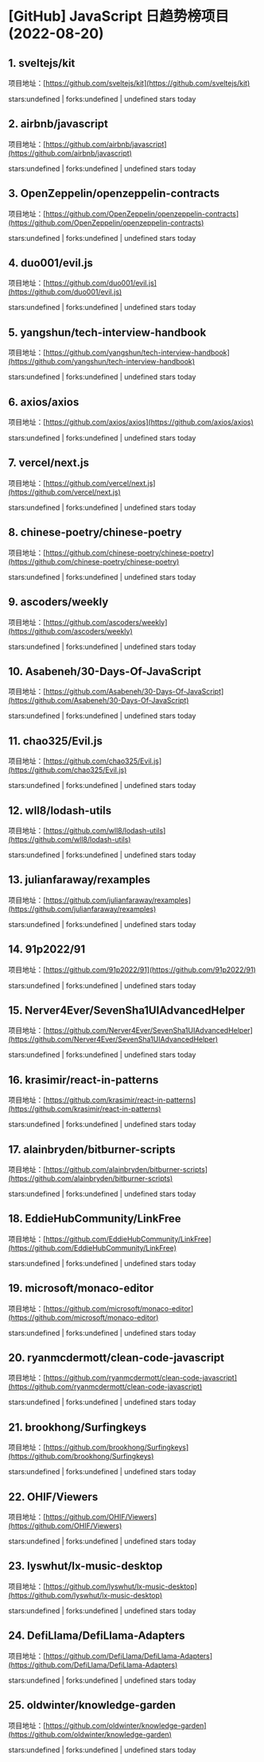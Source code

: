 # [GitHub] JavaScript 日趋势榜项目(2022-08-20)

## 1. sveltejs/kit 

项目地址：[https://github.com/sveltejs/kit](https://github.com/sveltejs/kit)

stars:undefined | forks:undefined | undefined stars today 



## 2. airbnb/javascript 

项目地址：[https://github.com/airbnb/javascript](https://github.com/airbnb/javascript)

stars:undefined | forks:undefined | undefined stars today 



## 3. OpenZeppelin/openzeppelin-contracts 

项目地址：[https://github.com/OpenZeppelin/openzeppelin-contracts](https://github.com/OpenZeppelin/openzeppelin-contracts)

stars:undefined | forks:undefined | undefined stars today 



## 4. duo001/evil.js 

项目地址：[https://github.com/duo001/evil.js](https://github.com/duo001/evil.js)

stars:undefined | forks:undefined | undefined stars today 



## 5. yangshun/tech-interview-handbook 

项目地址：[https://github.com/yangshun/tech-interview-handbook](https://github.com/yangshun/tech-interview-handbook)

stars:undefined | forks:undefined | undefined stars today 



## 6. axios/axios 

项目地址：[https://github.com/axios/axios](https://github.com/axios/axios)

stars:undefined | forks:undefined | undefined stars today 



## 7. vercel/next.js 

项目地址：[https://github.com/vercel/next.js](https://github.com/vercel/next.js)

stars:undefined | forks:undefined | undefined stars today 



## 8. chinese-poetry/chinese-poetry 

项目地址：[https://github.com/chinese-poetry/chinese-poetry](https://github.com/chinese-poetry/chinese-poetry)

stars:undefined | forks:undefined | undefined stars today 



## 9. ascoders/weekly 

项目地址：[https://github.com/ascoders/weekly](https://github.com/ascoders/weekly)

stars:undefined | forks:undefined | undefined stars today 



## 10. Asabeneh/30-Days-Of-JavaScript 

项目地址：[https://github.com/Asabeneh/30-Days-Of-JavaScript](https://github.com/Asabeneh/30-Days-Of-JavaScript)

stars:undefined | forks:undefined | undefined stars today 



## 11. chao325/Evil.js 

项目地址：[https://github.com/chao325/Evil.js](https://github.com/chao325/Evil.js)

stars:undefined | forks:undefined | undefined stars today 



## 12. wll8/lodash-utils 

项目地址：[https://github.com/wll8/lodash-utils](https://github.com/wll8/lodash-utils)

stars:undefined | forks:undefined | undefined stars today 



## 13. julianfaraway/rexamples 

项目地址：[https://github.com/julianfaraway/rexamples](https://github.com/julianfaraway/rexamples)

stars:undefined | forks:undefined | undefined stars today 



## 14. 91p2022/91 

项目地址：[https://github.com/91p2022/91](https://github.com/91p2022/91)

stars:undefined | forks:undefined | undefined stars today 



## 15. Nerver4Ever/SevenSha1UIAdvancedHelper 

项目地址：[https://github.com/Nerver4Ever/SevenSha1UIAdvancedHelper](https://github.com/Nerver4Ever/SevenSha1UIAdvancedHelper)

stars:undefined | forks:undefined | undefined stars today 



## 16. krasimir/react-in-patterns 

项目地址：[https://github.com/krasimir/react-in-patterns](https://github.com/krasimir/react-in-patterns)

stars:undefined | forks:undefined | undefined stars today 



## 17. alainbryden/bitburner-scripts 

项目地址：[https://github.com/alainbryden/bitburner-scripts](https://github.com/alainbryden/bitburner-scripts)

stars:undefined | forks:undefined | undefined stars today 



## 18. EddieHubCommunity/LinkFree 

项目地址：[https://github.com/EddieHubCommunity/LinkFree](https://github.com/EddieHubCommunity/LinkFree)

stars:undefined | forks:undefined | undefined stars today 



## 19. microsoft/monaco-editor 

项目地址：[https://github.com/microsoft/monaco-editor](https://github.com/microsoft/monaco-editor)

stars:undefined | forks:undefined | undefined stars today 



## 20. ryanmcdermott/clean-code-javascript 

项目地址：[https://github.com/ryanmcdermott/clean-code-javascript](https://github.com/ryanmcdermott/clean-code-javascript)

stars:undefined | forks:undefined | undefined stars today 



## 21. brookhong/Surfingkeys 

项目地址：[https://github.com/brookhong/Surfingkeys](https://github.com/brookhong/Surfingkeys)

stars:undefined | forks:undefined | undefined stars today 



## 22. OHIF/Viewers 

项目地址：[https://github.com/OHIF/Viewers](https://github.com/OHIF/Viewers)

stars:undefined | forks:undefined | undefined stars today 



## 23. lyswhut/lx-music-desktop 

项目地址：[https://github.com/lyswhut/lx-music-desktop](https://github.com/lyswhut/lx-music-desktop)

stars:undefined | forks:undefined | undefined stars today 



## 24. DefiLlama/DefiLlama-Adapters 

项目地址：[https://github.com/DefiLlama/DefiLlama-Adapters](https://github.com/DefiLlama/DefiLlama-Adapters)

stars:undefined | forks:undefined | undefined stars today 



## 25. oldwinter/knowledge-garden 

项目地址：[https://github.com/oldwinter/knowledge-garden](https://github.com/oldwinter/knowledge-garden)

stars:undefined | forks:undefined | undefined stars today 



